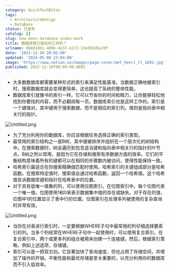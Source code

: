 ```yaml
---
category: QuickTechBites
tags:
  - ArchitectureDesign
  - DataBase
status: 已发布
catalog: []
slug: how-does-database-index-work
title: 数据库索引是如何工作的？
urlname: 068d18b1-489b-4e37-b172-33e892d6a70f
date: '2023-12-10 20:02:00'
updated: '2024-05-08 23:04:00'
image: 'https://www.notion.so/images/page-cover/met_henri_tl_1892.jpg'
published: 2022-12-10T08:00:00.000Z
---
```

- 大多数数据库都需要某种形式的索引来满足性能基准。当数据正确地被索引时，搜索数据库就会变得更简单，这也提高了系统的整体性能。
- 数据库索引就像书的索引一样。它可以节省你的时间和精力，让你能够轻松地找到你要找的内容，而不必翻阅每一页。数据库索引也是这样工作的。索引是一个键值对，其中键用于搜索数据，而不是相应的索引列，值则是指向表中相关行的指针。

![Untitled.png](https://prod-files-secure.s3.us-west-2.amazonaws.com/5d24fe63-e567-4804-86f9-9fdc62e13082/3e87f042-644d-48ab-9a58-227f3d930d71/Untitled.png?X-Amz-Algorithm=AWS4-HMAC-SHA256&X-Amz-Content-Sha256=UNSIGNED-PAYLOAD&X-Amz-Credential=ASIAZI2LB4666VNILXLY%2F20250217%2Fus-west-2%2Fs3%2Faws4_request&X-Amz-Date=20250217T053904Z&X-Amz-Expires=3600&X-Amz-Security-Token=IQoJb3JpZ2luX2VjEEYaCXVzLXdlc3QtMiJHMEUCIG%2FLmzjL7NMLXSV4%2Bz7Y9%2BTx%2Bn5Kjz7USE4N3LqPr1bGAiEAk9BCzQZ6G%2FHyRAHwGUyk6EZdwEuDIiogGHFsb21et4sq%2FwMIbxAAGgw2Mzc0MjMxODM4MDUiDM5RqXbaPrpa8Hy0ESrcA7CkitMG3azv4fY6QArlmLoq9sHG42OZfJOiwJyJTqYSCo3j9uN9r9qGfV9JKh2KM76SHYVg9LFPlTFakbJi2XCJnhTnJYUF8q5BUJXwa42CFhaIEubo8nPfyzhe9YIHf2SCykLYcKdYArT%2BbDt5NF0v37%2BOM4j7k1%2BmrUSPPtbkRDDjDChre8zBvY4soOhJLrzRcWuuWJO2nIMFQacaUAH4hzOkT%2By071g49IZAerViyt0f%2BpWq5jfOxSGOzOl%2F5UOfRXCRHVqtFIzOhBxKGHVl2%2F2HIOtwSgLBTJaO3XbfrkCesjzWaNK%2BHiLTA248zVLp0JrWHkAMNlrr5TBlvFQ0t3mFZllr21CnHivS%2Bcx3iriAH2UloJl8uqd%2FL%2FYtvrM5W5B7QAgLO9RMFlk1H5VAqHwHH7VxFF7erVpQj70T%2BG1svvL6F8O6zFsBdFY0But3QfThiHtGTGeNiisvS5Xj9G9Bag7KclnquE4rWfFoBkJkCK4HnB%2Bk6DZyrJ65LQyOztI6Wua%2Fw6oNGcSH2IoT0VJmh635PxyZJjmPDMEiTBLmRAtDpZRaUs%2Ftj%2BOMNt5IW%2F0CZHOav59f7oFURaLQRbOE9sRqsuP46s0kBQT8Qe64a4h2OiKSI9SyMPOSy70GOqUBlXuO0Td9npPa%2FPjYaEXwt4r6rm5fLp4Rrf9ZYRub5mdqlpKItXoSvFPyPQiczhgpZlg1SADJfiiVelmRqMCO6TAxVYbFmp%2FpoFR4lP0qlb7NxZ9jx0HoTahd%2Bm8kueZ49H%2F48h8Z7Kgvf0mmkgtMxCugufmZN0a4Fz1KYFNt43vefX6FbMsdQdoo9VASYg2q3Rv0oo1oLPjSntAaZI1tDqPWVktJ&X-Amz-Signature=40368e2d000b312986dda36ba2beaffa1cbe8f5c645fe3f37d6340ba233770bb&X-Amz-SignedHeaders=host&x-id=GetObject)

- 为了充分利用你的数据库，你应该根据任务选择正确的索引类型。
- 最常用的索引结构之一是B树，其中键被排序并组织在一个层次化的树结构中。在搜索数据时，树会遍历到包含适当键和指向表中相关行的指针的叶节点。B树之所以常用，是因为它在存储和搜索有序数据方面的效率。它们的平衡结构意味着所有的键都可以在相同的步骤数内被访问，使得性能保持一致。
- 哈希索引最适合在你搜索精确值匹配时使用。哈希索引的关键组成部分是哈希函数。在搜索特定值时，搜索值会通过哈希函数，返回一个哈希值。这个哈希值告诉数据库键和指针在哈希表中的位置。
- 对于具有低唯一值集的列，可以使用位图索引。在位图索引中，每个位图代表一个唯一值。位图使用1和0来表示数据集中值的存在或缺失。对于存在的值，位图中1的位置显示了表中行的位置。位图索引在处理多列被使用的复杂查询时非常有效。

![Untitled.png](https://prod-files-secure.s3.us-west-2.amazonaws.com/5d24fe63-e567-4804-86f9-9fdc62e13082/25e88b4a-737d-484e-85cc-b7fe2444aa3c/Untitled.png?X-Amz-Algorithm=AWS4-HMAC-SHA256&X-Amz-Content-Sha256=UNSIGNED-PAYLOAD&X-Amz-Credential=ASIAZI2LB4666VNILXLY%2F20250217%2Fus-west-2%2Fs3%2Faws4_request&X-Amz-Date=20250217T053904Z&X-Amz-Expires=3600&X-Amz-Security-Token=IQoJb3JpZ2luX2VjEEYaCXVzLXdlc3QtMiJHMEUCIG%2FLmzjL7NMLXSV4%2Bz7Y9%2BTx%2Bn5Kjz7USE4N3LqPr1bGAiEAk9BCzQZ6G%2FHyRAHwGUyk6EZdwEuDIiogGHFsb21et4sq%2FwMIbxAAGgw2Mzc0MjMxODM4MDUiDM5RqXbaPrpa8Hy0ESrcA7CkitMG3azv4fY6QArlmLoq9sHG42OZfJOiwJyJTqYSCo3j9uN9r9qGfV9JKh2KM76SHYVg9LFPlTFakbJi2XCJnhTnJYUF8q5BUJXwa42CFhaIEubo8nPfyzhe9YIHf2SCykLYcKdYArT%2BbDt5NF0v37%2BOM4j7k1%2BmrUSPPtbkRDDjDChre8zBvY4soOhJLrzRcWuuWJO2nIMFQacaUAH4hzOkT%2By071g49IZAerViyt0f%2BpWq5jfOxSGOzOl%2F5UOfRXCRHVqtFIzOhBxKGHVl2%2F2HIOtwSgLBTJaO3XbfrkCesjzWaNK%2BHiLTA248zVLp0JrWHkAMNlrr5TBlvFQ0t3mFZllr21CnHivS%2Bcx3iriAH2UloJl8uqd%2FL%2FYtvrM5W5B7QAgLO9RMFlk1H5VAqHwHH7VxFF7erVpQj70T%2BG1svvL6F8O6zFsBdFY0But3QfThiHtGTGeNiisvS5Xj9G9Bag7KclnquE4rWfFoBkJkCK4HnB%2Bk6DZyrJ65LQyOztI6Wua%2Fw6oNGcSH2IoT0VJmh635PxyZJjmPDMEiTBLmRAtDpZRaUs%2Ftj%2BOMNt5IW%2F0CZHOav59f7oFURaLQRbOE9sRqsuP46s0kBQT8Qe64a4h2OiKSI9SyMPOSy70GOqUBlXuO0Td9npPa%2FPjYaEXwt4r6rm5fLp4Rrf9ZYRub5mdqlpKItXoSvFPyPQiczhgpZlg1SADJfiiVelmRqMCO6TAxVYbFmp%2FpoFR4lP0qlb7NxZ9jx0HoTahd%2Bm8kueZ49H%2F48h8Z7Kgvf0mmkgtMxCugufmZN0a4Fz1KYFNt43vefX6FbMsdQdoo9VASYg2q3Rv0oo1oLPjSntAaZI1tDqPWVktJ&X-Amz-Signature=74748a72af1f43fafe2134ccaff2873e0cb63f187e8996fedb18a731e1b534fd&X-Amz-SignedHeaders=host&x-id=GetObject)

- 当你在对表进行索引时，一定要根据WHERE子句中最常用的列仔细选择要索引的列。当多个列经常在WHERE子句中一起使用时，可以使用复合索引。在复合索引中，两个或更多列的组合被用来创建一个连接键。然后，根据索引策略，例如上述选项，存储键。
- 索引可以是一把双刃剑。它显著加快了查询速度，但也占用了存储空间，并增加了操作的开销。平衡性能和最优存储是至关重要的，以充分利用你的数据库而不引入低效率。
